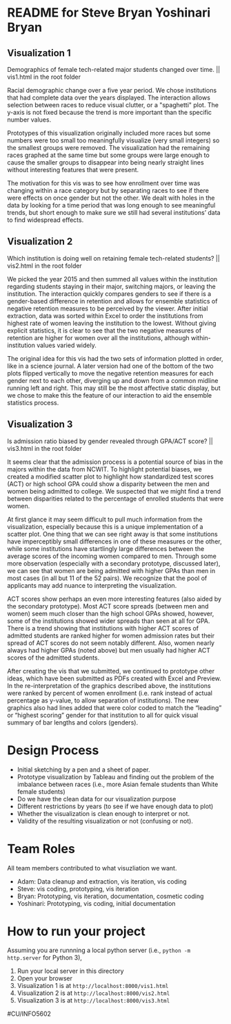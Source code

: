 # README for Steve Bryan Yoshinari Bryan
## Visualization 1
Demographics of female tech-related major students changed over time. || vis1.html in the root folder

Racial demographic change over a five year period. We chose institutions that had complete data over the years displayed. The interaction allows selection between races to reduce visual clutter, or a "spaghetti" plot. The y-axis is not fixed because the trend is more important than the specific number values.

Prototypes of this visualization originally included more races but some numbers were too small too meaningfully visualize (very small integers) so the smallest groups were removed. The visualization had the remaining races graphed at the same time but some groups were large enough to cause the smaller groups to disappear into being nearly straight lines without interesting features that were present.

The motivation for this vis was to see how enrollment over time was changing within a race category but by separating races to see if there were effects on once gender but not the other. We dealt with holes in the data by looking for a time period that was long enough to see meaningful trends, but short enough to make sure we still had several institutions’ data to find widespread effects. 

## Visualization 2
Which institution is doing well on retaining female tech-related students? || vis2.html in the root folder

We picked the year 2015 and then summed all values within the institution regarding students staying in their major, switching majors, or leaving the institution. The interaction quickly compares genders to see if there is a gender-based difference in retention and allows for ensemble statistics of negative retention measures to be perceived by the viewer. After initial extraction, data was sorted within Excel to order the institutions from highest rate of women leaving the institution to the lowest. Without giving explicit statistics, it is clear to see that the two negative measures of retention are higher for women over all the institutions, although within-institution values varied widely.

The original idea for this vis had the two sets of information plotted in order, like in a science journal. A later version had one of the bottom of the two plots flipped vertically to move the negative retention measures for each gender next to each other, diverging up and down from a common midline running left and right. This may still be the most affective static display, but we chose to make this the feature of our interaction to aid the ensemble statistics process. 

## Visualization 3
Is admission ratio biased by gender revealed through GPA/ACT score? || vis3.html in the root folder

It seems clear that the admission process is a potential source of bias in the majors within the data from NCWIT. To highlight potential biases, we created a modified scatter plot to highlight how standardized test scores (ACT) or high school GPA could show a disparity between the men and women being admitted to college. We suspected that we might find a trend between disparities related to the percentage of enrolled students that were women. 

At first glance it may seem difficult to pull much information from the visualization, especially because this is a unique implementation of a scatter plot. One thing that we can see right away is that some institutions have imperceptibly small differences in one of these measures or the other, while some institutions have startlingly large differences between the average scores of the incoming women compared to men. Through some more observation (especially with a secondary prototype, discussed later), we can see that women are being admitted with higher GPAs than men in most cases (in all but 11 of the 52 pairs). We recognize that the pool of applicants may add nuance to interpreting the visualization.

ACT scores show perhaps an even more interesting features (also aided by the secondary prototype). Most ACT score spreads (between men and women) seem much closer than the high school GPAs showed, however, some of the institutions showed wider spreads than seen at all for GPA. There is a trend showing that institutions with higher ACT scores of admitted students are ranked higher for women admission rates but their spread of ACT scores do not seem notably different. Also, women nearly always had higher GPAs (noted above) but men usually had higher ACT scores of the admitted students. 

After creating the vis that we submitted, we continued to prototype other ideas, which have been submitted as PDFs created with Excel and Preview. In the re-interpretation of the graphics described above, the institutions were ranked by percent of women enrollment (i.e. rank instead of actual percentage as y-value, to allow separation of institutions). The new graphics also had lines added that were color coded to match the “leading” or “highest scoring” gender for that institution to all for quick visual summary of bar lengths and colors (genders).

# Design Process
* Initial sketching by a pen and a sheet of paper.
* Prototype visualization by Tableau and finding out the problem of the imbalance between races (i.e., more Asian female students than White female students)
* Do we have the clean data for our visualization purpose
* Different restrictions by years (to see if we have enough data to plot)
* Whether the visualization is clean enough to interpret or not.
* Validity of the resulting visualization or not (confusing or not).

# Team Roles
All team members contributed to what visuzliation we want.
* Adam: Data cleanup and extraction, vis iteration, vis coding
* Steve: vis coding, prototyping, vis iteration
* Bryan: Prototyping, vis iteration, documentation, cosmetic coding
* Yoshinari: Prototyping, vis coding, initial documentation

# How to run your project 
Assuming you are runnning a local python server (i.e., `python -m http.server` for Python 3),
1. Run your local server in this directory
1. Open your browser
1. Visualization 1 is at `http://localhost:8000/vis1.html`
1. Visualization 2 is at `http://localhost:8000/vis2.html`
1. Visualization 3 is at `http://localhost:8000/vis3.html`

#CU/INFO5602
